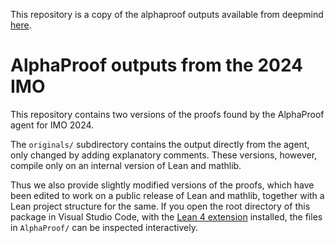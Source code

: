 This repository is a copy of the alphaproof outputs available from deepmind [here](https://storage.googleapis.com/deepmind-media/DeepMind.com/Blog/imo-2024-solutions/index.html).

# AlphaProof outputs from the 2024 IMO

This repository contains two versions of the proofs found by the AlphaProof agent for IMO 2024.

The `originals/` subdirectory contains the output directly from the agent, only changed by adding explanatory comments. These versions, however, compile only on an internal version of Lean and mathlib.

Thus we also provide slightly modified versions of the proofs, which have been edited to work on a public release of Lean and mathlib, together with a Lean project structure for the same.
If you open the root directory of this package in Visual Studio Code, with the [Lean 4 extension](https://marketplace.visualstudio.com/items?itemName=leanprover.lean4) installed, the files in `AlphaProof/` can be inspected interactively.
